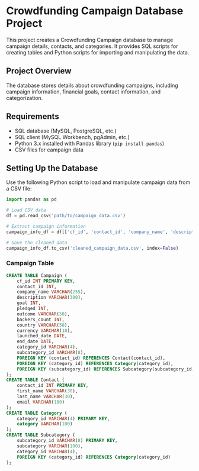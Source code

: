 # Crowdfunding Campaign Database Project

This project creates a Crowdfunding Campaign database to manage campaign details, contacts, and categories. It provides SQL scripts for creating tables and Python scripts for importing and manipulating the data.

## Project Overview

The database stores details about crowdfunding campaigns, including campaign information, financial goals, contact information, and categorization.

## Requirements

- SQL database (MySQL, PostgreSQL, etc.)
- SQL client (MySQL Workbench, pgAdmin, etc.)
- Python 3.x installed with Pandas library (`pip install pandas`)
- CSV files for campaign data

## Setting Up the Database
Use the following Python script to load and manipulate campaign data from a CSV file:
```python
import pandas as pd

# Load CSV data
df = pd.read_csv('path/to/campaign_data.csv')

# Extract campaign information
campaign_info_df = df[['cf_id', 'contact_id', 'company_name', 'description', 'goal', 'pledged', 'outcome', 'backers_count', 'country', 'currency', 'launched_date', 'end_date', 'category_id', 'subcategory_id']]

# Save the cleaned data
campaign_info_df.to_csv('cleaned_campaign_data.csv', index=False)
```
### Campaign Table

```sql
CREATE TABLE Campaign (
    cf_id INT PRIMARY KEY,
    contact_id INT,
    company_name VARCHAR(255),
    description VARCHAR(300),
    goal INT,
    pledged INT,
    outcome VARCHAR(50),
    backers_count INT,
    country VARCHAR(50),
    currency VARCHAR(10),
    launched_date DATE,
    end_date DATE,
    category_id VARCHAR(4),
    subcategory_id VARCHAR(8),
    FOREIGN KEY (contact_id) REFERENCES Contact(contact_id),
    FOREIGN KEY (category_id) REFERENCES Category(category_id),
    FOREIGN KEY (subcategory_id) REFERENCES Subcategory(subcategory_id)
);
CREATE TABLE Contact (
    contact_id INT PRIMARY KEY,
    first_name VARCHAR(30),
    last_name VARCHAR(30),
    email VARCHAR(100)
);
CREATE TABLE Category (
    category_id VARCHAR(4) PRIMARY KEY,
    category VARCHAR(100)
);
CREATE TABLE Subcategory (
    subcategory_id VARCHAR(8) PRIMARY KEY,
    subcategory VARCHAR(100),
    category_id VARCHAR(4),
    FOREIGN KEY (category_id) REFERENCES Category(category_id)
);

